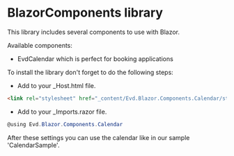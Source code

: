 # BlazorComponents library
This library includes several components to use with Blazor.

Available components:

- EvdCalendar which is perfect for booking applications


To install the library don't forget to do the following steps:

- Add to your _Host.html file.
```html 
<link rel="stylesheet" href="_content/Evd.Blazor.Components.Calendar/styles.css" />
``` 

- Add to your _Imports.razor file.
```csharp 
@using Evd.Blazor.Components.Calendar
```

After these settings you can use the calendar like in our sample 'CalendarSample'.